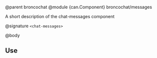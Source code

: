 @parent broncochat
@module {can.Component} broncochat/messages <chat-messages>

A short description of the chat-messages component

@signature `<chat-messages>`

@body

## Use

